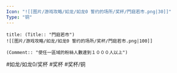 ```yaml
---
Icon: "![[图片/游戏攻略/如龙/如龙0 誓约的场所/奖杯/門庭若市.png|30]]"
Type: "铜"
---
```

```ad-common-bronze-trophy
title: (Title:: "門庭若市")
![[图片/游戏攻略/如龙/如龙0 誓约的场所/奖杯/門庭若市.png|100]]

(Comment:: "使任一區域的粉絲人數達到１０００人以上")
```

#如龙/如龙0/奖杯 #奖杯 #奖杯/铜
